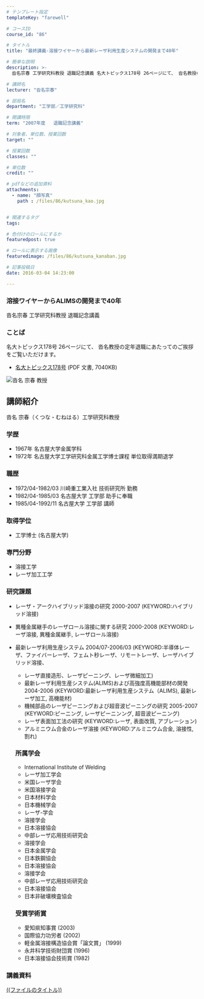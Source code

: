```yaml
---
# テンプレート指定
templateKey: "farewell"

# コースID
course_id: "86"

# タイトル
title: "最終講義-溶接ワイヤーから最新レーザ利用生産システムの開発まで40年"

# 簡単な説明
description: >-
  沓名宗春 工学研究科教授 退職記念講義 名大トピックス178号 26ページにて、 沓名教授の定年退職にあたってのご挨拶をご覧いただけます。   * [名大トピックス178号](http...

# 講師名
lecturer: "沓名宗春"

# 部局名
department: "工学部／工学研究科"

# 開講時限
term: "2007年度	退職記念講義"

# 対象者、単位数、授業回数
target: ""

# 授業回数
classes: ""

# 単位数
credit: ""

# pdfなどの追加資料
attachments: 
  - name: "顔写真" 
    path : /files/86/kutsuna_kao.jpg


# 関連するタグ
tags:

# 色付けのロールにするか
featuredpost: true

# ロールに表示する画像
featuredimage: /files/86/kutsuna_kanaban.jpg

# 記事投稿日
date: 2016-03-04 14:23:00

---
```

### 溶接ワイヤーからALIMSの開発まで40年 

沓名宗春 工学研究科教授 退職記念講義 

### ことば

名大トピックス178号 26ページにて、 沓名教授の定年退職にあたってのご挨拶をご覧いただけます。 

  * [名大トピックス178号](http://www.nagoya-u.ac.jp/about-nu/public-relations/publication/upload_images/no178.pdf) (PDF 文書, 7040KB)

![沓名 宗春 教授](/files/86/kutsuna_kao.jpg) 
## 講師紹介

沓名 宗春（くつな・むねはる）工学研究科教授 

### 学歴

  * 1967年 名古屋大学金属学科 
  * 1972年 名古屋大学工学研究科金属工学博士課程 単位取得満期退学 

### 職歴

  * 1972/04-1982/03 川崎重工業入社 技術研究所 勤務
  * 1982/04-1985/03 名古屋大学 工学部 助手に奉職
  * 1985/04-1992/11 名古屋大学 工学部 講師

### 取得学位 

  * 工学博士 (名古屋大学)

### 専門分野

  * 溶接工学 
  * レーザ加工工学

### 研究課題

  * レーザ・アークハイブリッド溶接の研究 2000-2007 (KEYWORD:ハイブリッド溶接)
  * 異種金属継手のレーザロール溶接に関する研究 2000-2008 (KEYWORD:レーザ溶接, 異種金属継手, レーザロール溶接) 
  * 最新レーザ利用生産システム 2004/07-2006/03 (KEYWORD:半導体レーザ、ファイバーレーザ、フェムト秒レーザ、リモートレーザ、レーザハイブリッド溶接、
      * レーザ直接造形、レーザピーニング、レーザ微細加工)
      * 最新レーザ利用生産システム(ALIMS)および高強度高機能部材の開発 2004-2006 (KEYWORD:最新レーザ利用生産システム（ALIMS), 最新レーザ加工, 高機能材)
      * 機械部品のレーザピーニングおよび超音波ピーニングの研究 2005-2007 (KEYWORD:ピーニング, レーザピーニンング, 超音波ピーニング) 
      * レーザ表面加工法の研究 (KEYWORD:レーザ, 表面改質, アブレーション)
      * アルミニウム合金のレーザ溶接 (KEYWORD:アルミニウム合金, 溶接性, 割れ) 
    ### 所属学会
    
      * International Institute of Welding
      * レーザ加工学会
      * 米国レーザ学会
      * 米国溶接学会
      * 日本材料学会
      * 日本機械学会
      * レーザ-学会
      * 溶接学会
      * 日本溶接協会
      * 中部レーザ応用技術研究会
      * 溶接学会
      * 日本金属学会
      * 日本鉄鋼協会
      * 日本溶接協会
      * 溶接学会
      * 中部レーザ応用技術研究会
      * 日本溶接協会
      * 日本非破壊検査協会
    ### 受賞学術賞
    
      * 愛知県知事賞 (2003)
      * 国際協力功労者 (2002)
      * 軽金属溶接構造協会賞「論文賞」 (1999)
      * 永井科学技術財団賞 (1996)
      * 日本溶接協会技術賞 (1982)
### 講義資料


[((ファイルのタイトル))](/files/86/((ファイル名))) 
